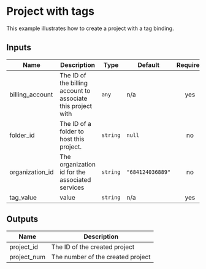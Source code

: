 # Project with tags

This example illustrates how to create a project with a tag binding.

<!-- BEGINNING OF PRE-COMMIT-TERRAFORM DOCS HOOK -->
## Inputs

| Name | Description | Type | Default | Required |
|------|-------------|------|---------|:--------:|
| billing\_account | The ID of the billing account to associate this project with | `any` | n/a | yes |
| folder\_id | The ID of a folder to host this project. | `string` | `null` | no |
| organization\_id | The organization id for the associated services | `string` | `"684124036889"` | no |
| tag\_value | value | `string` | n/a | yes |

## Outputs

| Name | Description |
|------|-------------|
| project\_id | The ID of the created project |
| project\_num | The number of the created project |

<!-- END OF PRE-COMMIT-TERRAFORM DOCS HOOK -->
